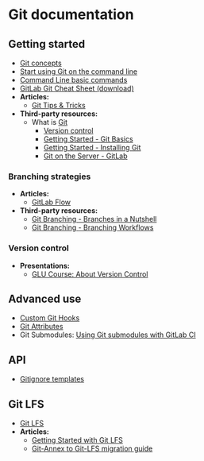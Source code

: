 # Git documentation

## Getting started

- [Git concepts](../university/training/user_training.html#git-concepts)
- [Start using Git on the command line](../gitlab-basics/start-using-git.html)
- [Command Line basic commands](../gitlab-basics/command-line-commands.html)
- [GitLab Git Cheat Sheet (download)](https://gitlab.com/gitlab-com/marketing/raw/master/design/print/git-cheatsheet/print-pdf/git-cheatsheet.pdf)
- **Articles:**
  - [Git Tips & Tricks](https://about.gitlab.com/2016/12/08/git-tips-and-tricks/)
- **Third-party resources:**
  - What is [Git](https://git-scm.com)
    - [Version control](https://git-scm.com/book/en/v2/Getting-Started-About-Version-Control)
    - [Getting Started - Git Basics](https://git-scm.com/book/en/v2/Getting-Started-Git-Basics)
    - [Getting Started - Installing Git](https://git-scm.com/book/en/v2/Getting-Started-Installing-Git)
    - [Git on the Server - GitLab](https://git-scm.com/book/en/v2/Git-on-the-Server-GitLab)

### Branching strategies

- **Articles:**
  - [GitLab Flow](https://about.gitlab.com/2014/09/29/gitlab-flow/)
- **Third-party resources:**
  - [Git Branching - Branches in a Nutshell](https://git-scm.com/book/en/v2/Git-Branching-Branches-in-a-Nutshell)
  - [Git Branching - Branching Workflows](https://git-scm.com/book/en/v2/Git-Branching-Branching-Workflows)

### Version control

- **Presentations:**
  - [GLU Course: About Version Control](https://docs.google.com/presentation/d/16sX7hUrCZyOFbpvnrAFrg6tVO5_yT98IgdAqOmXwBho/edit?usp=sharing)

## Advanced use

- [Custom Git Hooks](../administration/custom_hooks.html)
- [Git Attributes](../user/project/git_attributes.html)
- Git Submodules: [Using Git submodules with GitLab CI](../ci/git_submodules.html#using-git-submodules-with-gitlab-ci)

## API

- [Gitignore templates](../api/templates/gitignores.html)

## Git LFS

- [Git LFS](https://docs.gitlab.com/ce/workflow/lfs/manage_large_binaries_with_git_lfs.html)
- **Articles:**
  - [Getting Started with Git LFS](https://about.gitlab.com/2017/01/30/getting-started-with-git-lfs-tutorial/)
  - [Git-Annex to Git-LFS migration guide](https://docs.gitlab.com/ee/workflow/lfs/migrate_from_git_annex_to_git_lfs.html)
